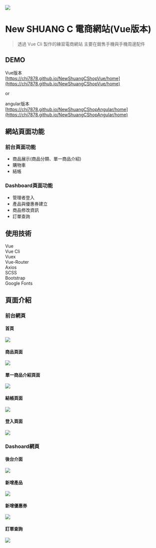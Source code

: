 
![](https://i.imgur.com/zdqNRzx.jpg?2)

New SHUANG C 電商網站(Vue版本)
=====================
> 透過 Vue Cli 製作的練習電商網站
主要在銷售手機與手機周邊配件


## DEMO
Vue版本  
[https://chi7878.github.io/NewShuangCShopVue/home](https://chi7878.github.io/NewShuangCShopVue/home)

or 

angular版本  
[https://chi7878.github.io/NewShuangCShopAngular/home](https://chi7878.github.io/NewShuangCShopAngular/home)


## 網站頁面功能
### 前台頁面功能
* 商品展示(商品分類、單一商品介紹)
* 購物車
* 結帳

### Dashboard頁面功能
* 管理者登入
* 產品與優惠券建立
* 商品修改資訊
* 訂單查詢

## 使用技術

 Vue  
 Vue Cli  
 Vuex  
 Vue-Router  
 Axios  
 SCSS  
 Bootstrap  
 Google Fonts


## 頁面介紹


### 前台網頁
#### 首頁
![](https://i.imgur.com/XHQJ3lQ.jpg)

#### 商品頁面
![](https://i.imgur.com/jjWtI0L.jpg)

#### 單一商品介紹頁面
![](https://i.imgur.com/GYob233.jpg)

#### 結帳頁面
![](https://i.imgur.com/5gPGegy.jpg)

#### 登入頁面
![](https://i.imgur.com/Vr24bvM.jpg)


### Dashoard網頁
#### 後台介面
![](https://i.imgur.com/a6LBgjf.jpg)

#### 新增產品
![](https://i.imgur.com/PKkrMYL.jpg)

#### 新增優惠券
![](https://i.imgur.com/vyZlpKo.jpg)

#### 訂單查詢
![](https://i.imgur.com/PDKS6Le.jpg)
